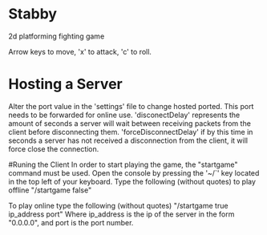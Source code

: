 # Stabby
2d platforming fighting game

Arrow keys to move, 'x' to attack, 'c' to roll.

# Hosting a Server
Alter the port value in the 'settings' file to change hosted ported. This port needs to be forwarded for online use.
'disconectDelay' represents the amount of seconds a server will wait between receiving packets from the client before disconnecting them.
'forceDisconnectDelay' if by this time in seconds a server has not received a disconnection from the client, it will force close the connection.

#Runing the Client
In order to start playing the game, the "startgame" command must be used.
Open the console by pressing the '~/\`' key located in the top left of your keyboard. Type the following (without quotes) to play offline
"/startgame false"

To play online type the following (without quotes)
"/startgame true ip_address port"
Where ip_address is the ip of the server in the form "0.0.0.0", and port is the port number.
